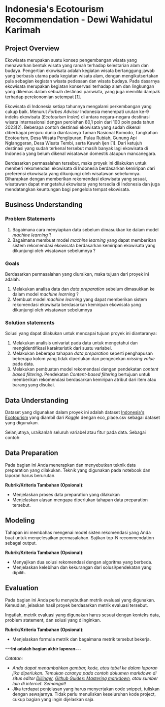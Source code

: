 # Indonesia's Ecotourism Recommendation - Dewi Wahidatul Karimah

## Project Overview

  Ekowisata merupakan suatu konsep pengembangan wisata yang menawarkan bentuk wisata yang ramah terhadap kelestarian alam dan budaya. Pengertian ekowisata adalah kegiatan wisata bertanggung jawab yang berbasis utama pada kegiatan wisata alam, dengan mengikutsertakan pula sebagian kegiatan wisata pedesaan dan wisata budaya. Pada dasarnya ekowisata merupakan kegiatan konservasi terhadap alam dan lingkungan yang dikemas dalam sebuah destinasi pariwiata, yang juga memiliki dampak terhadap perekonomian setempat [1].

  Ekowisata  di  Indonesia  setiap  tahunnya  mengalami  perkembangan  yang  cukup baik. Menurut *Forbes Advisor* Indonesia menempati urutan ke-9 indeks ekowisata (*Ecotourism Index*) di antara negara-negara destinasi wisata internasional dengan perolehan 80,1 poin dari 100 poin pada tahun 2023[2]. Beberapa contoh destinasi ekowisata yang sudah dikenal diberbagai penjuru dunia diantaranya Taman Nasional Komodo, Tangkahan Ecotourism, Desa Wisata Penglipuran,  Pulau  Rubiah,  Gunung  Api  Nglanggeran,  Desa  Wisata  Tembi,  serta Kawah  Ijen [1].  Dari  ketujuh destinasi  yang  sudah  terkenal  tersebut  masih  banyak  lagi ekowisata di Indonesia yang belum dikenal wisatawan domestik ataupun mancanegara.

  Berdasarkan permasalahan tersebut, maka proyek ini dilakukan untuk memberi rekomendasi ekowisata di Indonesia berdasarkan kemiripan dari preferensi ekowisata yang dikunjungi oleh wisatawan sebelumnya. Diharapkan dengan memberikan rekomendasi ekowisata yang sesuai, wisatawan dapat mengetahui ekowisata yang tersedia di Indonesia dan juga mendatangkan keuntungan bagi pengelola tempat ekowisata.

## Business Understanding

### Problem Statements

1. Bagaimana cara menyiapkan data sebelum dimasukkan ke dalam model *machine learning* ?
2. Bagaimana membuat model *machine learning* yang dapat memberikan sistem rekomendasi ekowisata berdasarkan kemiripan ekowisata yang dikunjungi oleh wisatawan sebelumnya ?

### Goals

Berdasarkan permasalahan yang diuraikan, maka tujuan dari proyek ini adalah:
1. Melakukan analisa data dan *data preparation* sebelum dimasukkan ke dalam model *machine learning* ?
2. Membuat model *machine learning* yang dapat memberikan sistem rekomendasi ekowisata berdasarkan kemiripan ekowisata yang dikunjungi oleh wisatawan sebelumnya

### Solution statements

Solusi yang dapat dilakukan untuk mencapai tujuan proyek ini diantaranya:
1. Melakukan analisis univariat pada data untuk mengetahui dan mengidentifikasi karakteristik dari suatu variabel.
2. Melakukan beberapa tahapan *data preparation* seperti penghapusan beberapa kolom yang tidak diperlukan dan pengecekan *missing value* pada data.
3. Melakukan pembuatan model rekomendasi dengan pendekatan *content based filtering*. Pendekatan *Content-based filtering* bertujuan untuk memberikan rekomendasi berdasarkan kemiripan atribut dari item atau barang yang disukai. 

## Data Understanding
Dataset yang digunakan dalam proyek ini adalah dataset [Indonesia's Ecotourism](https://www.kaggle.com/datasets/farazbeniqnomf/indonesiaecotourism?select=eco_rating.csv) yang diambil dari *Kaggle* dengan eco_place.csv sebagai dataset yang digunakan.

Selanjutnya, uraikanlah seluruh variabel atau fitur pada data. Sebagai contoh:  



## Data Preparation
Pada bagian ini Anda menerapkan dan menyebutkan teknik data preparation yang dilakukan. Teknik yang digunakan pada notebook dan laporan harus berurutan.

**Rubrik/Kriteria Tambahan (Opsional)**: 
- Menjelaskan proses data preparation yang dilakukan
- Menjelaskan alasan mengapa diperlukan tahapan data preparation tersebut.

## Modeling
Tahapan ini membahas mengenai model sisten rekomendasi yang Anda buat untuk menyelesaikan permasalahan. Sajikan top-N recommendation sebagai output.

**Rubrik/Kriteria Tambahan (Opsional)**: 
- Menyajikan dua solusi rekomendasi dengan algoritma yang berbeda.
- Menjelaskan kelebihan dan kekurangan dari solusi/pendekatan yang dipilih.

## Evaluation
Pada bagian ini Anda perlu menyebutkan metrik evaluasi yang digunakan. Kemudian, jelaskan hasil proyek berdasarkan metrik evaluasi tersebut.

Ingatlah, metrik evaluasi yang digunakan harus sesuai dengan konteks data, problem statement, dan solusi yang diinginkan.

**Rubrik/Kriteria Tambahan (Opsional)**: 
- Menjelaskan formula metrik dan bagaimana metrik tersebut bekerja.

**---Ini adalah bagian akhir laporan---**

_Catatan:_
- _Anda dapat menambahkan gambar, kode, atau tabel ke dalam laporan jika diperlukan. Temukan caranya pada contoh dokumen markdown di situs editor [Dillinger](https://dillinger.io/), [Github Guides: Mastering markdown](https://guides.github.com/features/mastering-markdown/), atau sumber lain di internet. Semangat!_
- Jika terdapat penjelasan yang harus menyertakan code snippet, tuliskan dengan sewajarnya. Tidak perlu menuliskan keseluruhan kode project, cukup bagian yang ingin dijelaskan saja.
